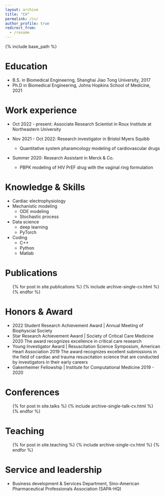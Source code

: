 ```yaml
---
layout: archive
title: "CV"
permalink: /cv/
author_profile: true
redirect_from:
  - /resume
---
```


{% include base_path %}

Education
======
* B.S. in Biomedical Engineering, Shanghai Jiao Tong University, 2017
* Ph.D in Biomedical Engineering, Johns Hopkins School of Medicine, 2021

Work experience
======
* Oct 2022 - present: Associate Research Scientist in Roux Institute at Northeastern University

* Nov 2021 - Oct 2022: Research investigator in Bristol Myers Squibb
  * Quantitative system pharamcology modeling of cardiovascular drugs

* Summer 2020: Research Assistant in Merck & Co.
  * PBPK modeling of HIV PrEF drug with the vaginal ring formulation  
  
Knowledge & Skills
======
* Cardiac electrophysiology
* Mechanistic modeling
  * ODE modeling
  * Stochastic process
* Data science
  * deep learning
  * PyTorch
* Coding
  * C++
  * Python
  * Matlab

Publications
======
  <ul>{% for post in site.publications %}
    {% include archive-single-cv.html %}
  {% endfor %}</ul>

Honors & Award
======
* 2022 Student Research Achievement Award | Annual Meeting of Biophyscial Society
* Star Research Achievement Award | Society of Critical Care Medicine 2020
The award recognizes excellence in critical care research
* Young Investigator Award | Resuscitation Science Symposium, American Heart Association 2019
The award recognizes excellent submissions in the field of cardiac and trauma resuscitation science that are conducted by investigators in their early careers
* Gakenheimer Fellowship | Institute for Computational Medicine 2019 - 2020

Conferences
======
  <ul>{% for post in site.talks %}
    {% include archive-single-talk-cv.html %}
  {% endfor %}</ul>
  
Teaching
======
  <ul>{% for post in site.teaching %}
    {% include archive-single-cv.html %}
  {% endfor %}</ul>
  
Service and leadership
======
* Business development & Services Department, Sino-American Pharmaceutical Professionals Association (SAPA-HQ)
